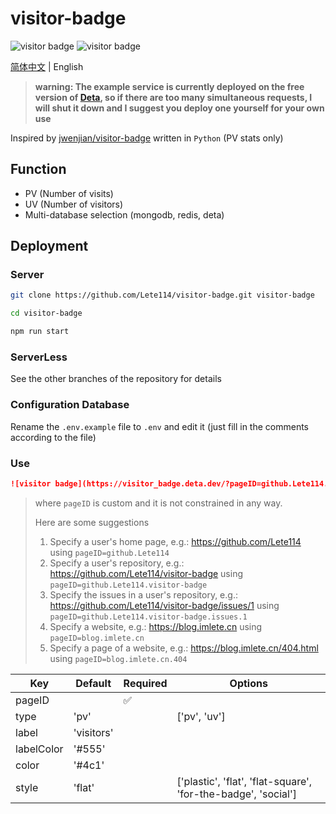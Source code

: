 # visitor-badge

![visitor badge](https://visitor_badge.deta.dev/?pageID=github.Lete114.visitor-badge&type=uv&label=UV)
![visitor badge](https://visitor_badge.deta.dev/?pageID=github.Lete114.visitor-badge&label=PV)

[简体中文](README.md) | English

> **warning: The example service is currently deployed on the free version of [Deta](https://deta.sh), so if there are too many simultaneous requests, I will shut it down and I suggest you deploy one yourself for your own use**

Inspired by [jwenjian/visitor-badge](https://github.com/jwenjian/visitor-badge) written in `Python` (PV stats only)

## Function

- PV (Number of visits)
- UV (Number of visitors)
- Multi-database selection (mongodb, redis, deta)

## Deployment

### Server

```bash
git clone https://github.com/Lete114/visitor-badge.git visitor-badge

cd visitor-badge

npm run start
```

### ServerLess

See the other branches of the repository for details

### Configuration Database

Rename the `.env.example` file to `.env` and edit it (just fill in the comments according to the file)

### Use

```markdown
![visitor badge](https://visitor_badge.deta.dev/?pageID=github.Lete114.visitor-badge)
```

> where `pageID` is custom and it is not constrained in any way.
>
> Here are some suggestions
>
> 1.  Specify a user's home page, e.g.: https://github.com/Lete114 using `pageID=github.Lete114`
> 2.  Specify a user's repository, e.g.: https://github.com/Lete114/visitor-badge using `pageID=github.Lete114.visitor-badge`
> 3.  Specify the issues in a user's repository, e.g.: https://github.com/Lete114/visitor-badge/issues/1 using `pageID=github.Lete114.visitor-badge.issues.1`
> 4.  Specify a website, e.g.: https://blog.imlete.cn using `pageID=blog.imlete.cn`
> 5.  Specify a page of a website, e.g.: https://blog.imlete.cn/404.html using `pageID=blog.imlete.cn.404`

| Key        | Default    | Required | Options                                                       |
| ---------- | ---------- | -------- | ------------------------------------------------------------- |
| pageID     |            | ✅       |                                                               |
| type       | 'pv'       |          | ['pv', 'uv']                                                  |
| label      | 'visitors' |          |                                                               |
| labelColor | '#555'     |          |                                                               |
| color      | '#4c1'     |          |                                                               |
| style      | 'flat'     |          | ['plastic', 'flat', 'flat-square', 'for-the-badge', 'social'] |
